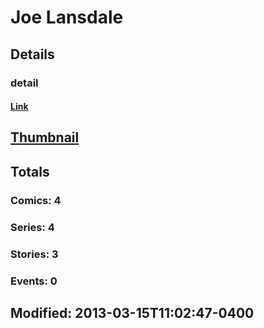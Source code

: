 # Joe  Lansdale 
## Details
### detail
#### [Link](http://marvel.com/comics/creators/835/joe_lansdale?utm_campaign=apiRef&utm_source=225578a89fc76f3d20fbffda5d17a88d)
## [Thumbnail](http://i.annihil.us/u/prod/marvel/i/mg/b/40/image_not_available.jpg)
## Totals
### Comics: 4
### Series: 4
### Stories: 3
### Events: 0
## Modified: 2013-03-15T11:02:47-0400